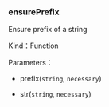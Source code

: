 
### ensurePrefix


Ensure prefix of a string


Kind：Function


Parameters：

- prefix(`string`, `necessary`) 


- str(`string`, `necessary`) 

